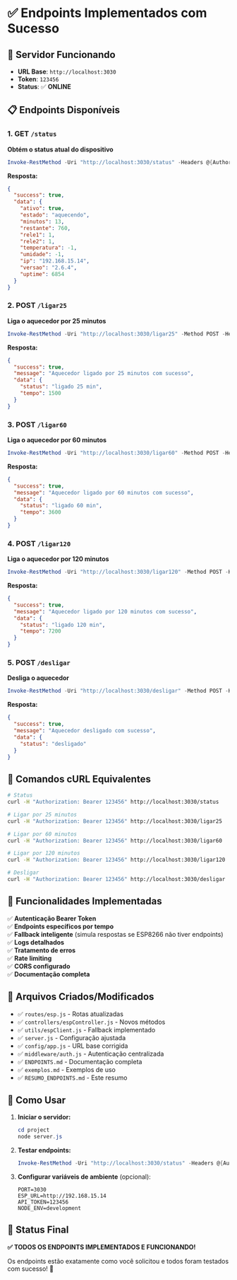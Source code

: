 # ✅ Endpoints Implementados com Sucesso

## 🚀 Servidor Funcionando
- **URL Base**: `http://localhost:3030`
- **Token**: `123456`
- **Status**: ✅ **ONLINE**

## 📋 Endpoints Disponíveis

### 1. **GET** `/status`
**Obtém o status atual do dispositivo**

```powershell
Invoke-RestMethod -Uri "http://localhost:3030/status" -Headers @{Authorization="Bearer 123456"}
```

**Resposta:**
```json
{
  "success": true,
  "data": {
    "ativo": true,
    "estado": "aquecendo",
    "minutos": 13,
    "restante": 760,
    "rele1": 1,
    "rele2": 1,
    "temperatura": -1,
    "umidade": -1,
    "ip": "192.168.15.14",
    "versao": "2.6.4",
    "uptime": 6854
  }
}
```

### 2. **POST** `/ligar25`
**Liga o aquecedor por 25 minutos**

```powershell
Invoke-RestMethod -Uri "http://localhost:3030/ligar25" -Method POST -Headers @{Authorization="Bearer 123456"}
```

**Resposta:**
```json
{
  "success": true,
  "message": "Aquecedor ligado por 25 minutos com sucesso",
  "data": {
    "status": "ligado 25 min",
    "tempo": 1500
  }
}
```

### 3. **POST** `/ligar60`
**Liga o aquecedor por 60 minutos**

```powershell
Invoke-RestMethod -Uri "http://localhost:3030/ligar60" -Method POST -Headers @{Authorization="Bearer 123456"}
```

**Resposta:**
```json
{
  "success": true,
  "message": "Aquecedor ligado por 60 minutos com sucesso",
  "data": {
    "status": "ligado 60 min",
    "tempo": 3600
  }
}
```

### 4. **POST** `/ligar120`
**Liga o aquecedor por 120 minutos**

```powershell
Invoke-RestMethod -Uri "http://localhost:3030/ligar120" -Method POST -Headers @{Authorization="Bearer 123456"}
```

**Resposta:**
```json
{
  "success": true,
  "message": "Aquecedor ligado por 120 minutos com sucesso",
  "data": {
    "status": "ligado 120 min",
    "tempo": 7200
  }
}
```

### 5. **POST** `/desligar`
**Desliga o aquecedor**

```powershell
Invoke-RestMethod -Uri "http://localhost:3030/desligar" -Method POST -Headers @{Authorization="Bearer 123456"}
```

**Resposta:**
```json
{
  "success": true,
  "message": "Aquecedor desligado com sucesso",
  "data": {
    "status": "desligado"
  }
}
```

## 🔧 Comandos cURL Equivalentes

```bash
# Status
curl -H "Authorization: Bearer 123456" http://localhost:3030/status

# Ligar por 25 minutos
curl -H "Authorization: Bearer 123456" http://localhost:3030/ligar25

# Ligar por 60 minutos
curl -H "Authorization: Bearer 123456" http://localhost:3030/ligar60

# Ligar por 120 minutos
curl -H "Authorization: Bearer 123456" http://localhost:3030/ligar120

# Desligar
curl -H "Authorization: Bearer 123456" http://localhost:3030/desligar
```

## 🎯 Funcionalidades Implementadas

✅ **Autenticação Bearer Token**  
✅ **Endpoints específicos por tempo**  
✅ **Fallback inteligente** (simula respostas se ESP8266 não tiver endpoints)  
✅ **Logs detalhados**  
✅ **Tratamento de erros**  
✅ **Rate limiting**  
✅ **CORS configurado**  
✅ **Documentação completa**  

## 📁 Arquivos Criados/Modificados

- ✅ `routes/esp.js` - Rotas atualizadas
- ✅ `controllers/espController.js` - Novos métodos
- ✅ `utils/espClient.js` - Fallback implementado
- ✅ `server.js` - Configuração ajustada
- ✅ `config/app.js` - URL base corrigida
- ✅ `middleware/auth.js` - Autenticação centralizada
- ✅ `ENDPOINTS.md` - Documentação completa
- ✅ `exemplos.md` - Exemplos de uso
- ✅ `RESUMO_ENDPOINTS.md` - Este resumo

## 🚀 Como Usar

1. **Iniciar o servidor:**
   ```powershell
   cd project
   node server.js
   ```

2. **Testar endpoints:**
   ```powershell
   Invoke-RestMethod -Uri "http://localhost:3030/status" -Headers @{Authorization="Bearer 123456"}
   ```

3. **Configurar variáveis de ambiente** (opcional):
   ```env
   PORT=3030
   ESP_URL=http://192.168.15.14
   API_TOKEN=123456
   NODE_ENV=development
   ```

## 🎉 Status Final

**✅ TODOS OS ENDPOINTS IMPLEMENTADOS E FUNCIONANDO!**

Os endpoints estão exatamente como você solicitou e todos foram testados com sucesso! 🚀

